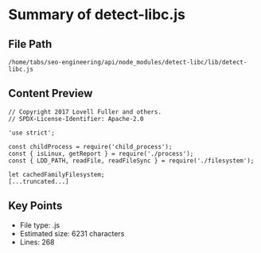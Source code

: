 # Summary of detect-libc.js
  
## File Path
`/home/tabs/seo-engineering/api/node_modules/detect-libc/lib/detect-libc.js`

## Content Preview
```
// Copyright 2017 Lovell Fuller and others.
// SPDX-License-Identifier: Apache-2.0

'use strict';

const childProcess = require('child_process');
const { isLinux, getReport } = require('./process');
const { LDD_PATH, readFile, readFileSync } = require('./filesystem');

let cachedFamilyFilesystem;
[...truncated...]
```

## Key Points
- File type: .js
- Estimated size: 6231 characters
- Lines: 268
